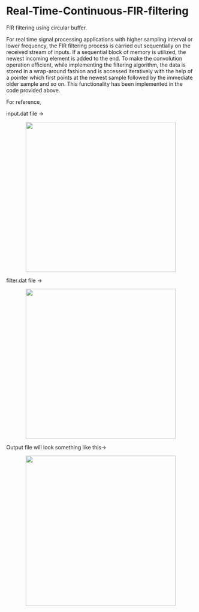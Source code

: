 # Real-Time-Continuous-FIR-filtering
FIR filtering using circular buffer.

For real time signal processing applications with higher sampling interval or lower frequency, the FIR filtering process is carried out sequentially on the received stream of inputs. If a sequential block of memory is utilized, the newest incoming element is added to the end. To make the convolution operation efficient, while implementing the filtering algorithm, the data is stored in a wrap-around fashion and is accessed iteratively with the help of a pointer which first points at the newest sample followed by the immediate older sample and so on. This functionality has been implemented in the code provided above.


For reference, 

input.dat file ->
<p align="center">
<img src="https://user-images.githubusercontent.com/41267752/44882320-d38fad00-ac80-11e8-9563-3a123f5ebefa.jpg" width="400" height="400">


filter.dat file ->
<p align="center">
<img src="https://user-images.githubusercontent.com/41267752/44882322-d38fad00-ac80-11e8-99d4-5f761a4b37e9.jpg" width="400" height="400">


Output file will look something like this->
<p align="center">
<img src="https://user-images.githubusercontent.com/41267752/44882319-d38fad00-ac80-11e8-9814-03c6025a12d4.jpg" width="400" height="400">
